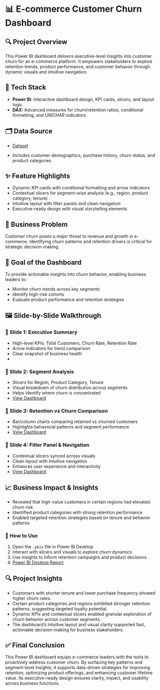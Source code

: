 # 📊 E-commerce Customer Churn Dashboard

## 🔍 Project Overview
This Power BI dashboard delivers executive-level insights into customer churn for an e-commerce platform. It empowers stakeholders to explore retention trends, product performance, and customer behavior through dynamic visuals and intuitive navigation.

## 🧰 Tech Stack
- **Power BI**: Interactive dashboard design, KPI cards, slicers, and layout logic
- **DAX**: Advanced measures for churn/retention ratios, conditional formatting, and UNICHAR indicators

## 🗂️ Data Source
- <a href = "https://github.com/ms25-exp/Ecommerce_Customer_Churn_Analysis/blob/main/ecommerce_customer_data_custom_ratios.csv"> Dataset</a>

- Includes customer demographics, purchase history, churn status, and product categories

## ✨ Feature Highlights
- Dynamic KPI cards with conditional formatting and arrow indicators
- Contextual slicers for segment-wise analysis (e.g., region, product category, tenure)
- Intuitive layout with filter panels and clean navigation
- Executive-ready design with visual storytelling elements

## 💼 Business Problem
Customer churn poses a major threat to revenue and growth in e-commerce. Identifying churn patterns and retention drivers is critical for strategic decision-making.

## 🎯 Goal of the Dashboard
To provide actionable insights into churn behavior, enabling business leaders to:
- Monitor churn trends across key segments
- Identify high-risk cohorts
- Evaluate product performance and retention strategies

## 🖼️ Slide-by-Slide Walkthrough

### 🔹 Slide 1: Executive Summary
- High-level KPIs: Total Customers, Churn Rate, Retention Rate
- Arrow indicators for trend comparison
- Clear snapshot of business health
- <a href="https://raw.githubusercontent.com/ms25-exp/Ecommerce_Customer_Churn_Analysis/refs/heads/main/Visual%201.png"> </a>

### 🔹 Slide 2: Segment Analysis
- Slicers for Region, Product Category, Tenure
- Visual breakdown of churn distribution across segments
- Helps identify where churn is concentrated
- <a href="https://github.com/ms25-exp/Ecommerce_Customer_Churn_Analysis/blob/main/Visual%202.png">View Dashboard </a>

### 🔹 Slide 3: Retention vs Churn Comparison
- Bar/column charts comparing retained vs churned customers
- Highlights behavioral patterns and segment performance
- <a href="https://github.com/ms25-exp/Ecommerce_Customer_Churn_Analysis/blob/main/Visual%203.png">View Dashboard </a>

### 🔹 Slide 4: Filter Panel & Navigation
- Contextual slicers synced across visuals
- Clean layout with intuitive navigation
- Enhances user experience and interactivity
- <a href ="https://github.com/ms25-exp/Ecommerce_Customer_Churn_Analysis/blob/main/Visual%204.png">View Dashboard </a>

## 📈 Business Impact & Insights
- Revealed that high-value customers in certain regions had elevated churn risk
- Identified product categories with strong retention performance
- Enabled targeted retention strategies based on tenure and behavior patterns


### 🚀 How to Use
1. Open the `.pbix` file in Power BI Desktop
2. Interact with slicers and visuals to explore churn dynamics
3. Use insights to inform retention campaigns and product decisions
4. <a href="https://github.com/ms25-exp/Ecommerce_Customer_Churn_Analysis/blob/main/ecommerce%20project.pbix"> Power BI Desktop Report </a>


## 🔍 Project Insights

- Customers with shorter tenure and lower purchase frequency showed higher churn rates.
- Certain product categories and regions exhibited stronger retention patterns, suggesting targeted loyalty potential.
- Dynamic KPIs and contextual slicers enabled granular exploration of churn behavior across customer segments.
- The dashboard’s intuitive layout and visual clarity supported fast, actionable decision-making for business stakeholders.


## ✅ Final Conclusion

This Power BI dashboard equips e-commerce leaders with the tools to proactively address customer churn. By surfacing key patterns and segment-level insights, it supports data-driven strategies for improving retention, optimizing product offerings, and enhancing customer lifetime value. Its executive-ready design ensures clarity, impact, and usability across business functions.

